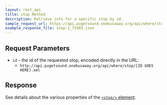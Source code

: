 ```yaml
---
layout: rest_api
title: stop Method
description: Retrieve info for a specific stop by id.
sample_request_url: https://api.pugetsound.onebusaway.org/api/where/stop/1_75403.json?key=TEST
example_response_file: stop-1_75403.json
---
```


## Request Parameters

* `id` - the id of the requested stop, encoded directly in the URL:
    * `http://api.pugetsound.onebusaway.org/api/where/stop/[ID GOES HERE].xml`

## Response

See details about the various properties of the [`<stop/>` element](/api/where/elements/stop).